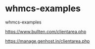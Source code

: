 # whmcs-examples
whmcs-examples

https://www.bullten.com/clientarea.php

https://manage.genhost.in/clientarea.php
